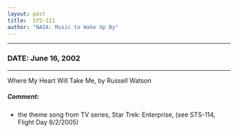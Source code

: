 ```yaml
---
layout: post
title:  STS-111
author: "NASA: Music to Wake Up By"
---
```


----
### DATE: June 16, 2002
----
Where My Heart Will Take Me, by Russell Watson

##### Comment:
* the theme song from TV series, Star Trek: Enterprise, (see STS-114, Flight Day 8/2/2005)
